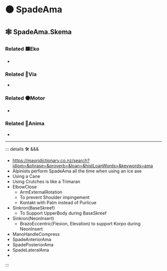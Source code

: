 # 🟠 <motor>SpadeAma</motor>

## 🕸 SpadeAma.Skema

### Related 🟩<ekos>Eko</ekos>

-

### Related 🔻<via>Via</via>

-

### Related 🟠<motor>Motor</motor>

-

### Related 💜<anima>Anima</anima>

-

---

<!-- =================================================== -->
<!-- =================================================== -->
<!-- =================================================== -->
<!-- =================================================== -->
<!-- =================================================== -->
::: details 🛠 <dev>&&&</dev>

- <https://maoridictionary.co.nz/search?idiom=&phrase=&proverb=&loan=&histLoanWords=&keywords=ama>
- Alpinists perform SpadeAma all the time when using an ice axe
- Using a Cane
- Using Crutches is like a Trimaran
- ElbowClose
    - ArmExternalRotation
    - To prevent Shoulder impingement
    - Kontakt with Palm instead of Purlicue
- Sinkron(BaseSkreef)
    - To Support UpperBody during BaseSkreef
- Sinkron(NeonInsert)
    - BrazoEccentric(Flexion, Elevation) to support Korpo during NeonInsert
- ManoHandleCompress
- SpadeAnteriorAma
- SpadePosteriorAma
- SpadeLateralAma
-

:::
